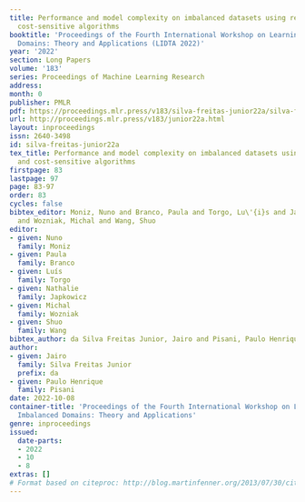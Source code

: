 ```yaml
---
title: Performance and model complexity on imbalanced datasets using resampling and
  cost-sensitive algorithms
booktitle: 'Proceedings of the Fourth International Workshop on Learning with Imbalanced
  Domains: Theory and Applications (LIDTA 2022)'
year: '2022'
section: Long Papers
volume: '183'
series: Proceedings of Machine Learning Research
address:
month: 0
publisher: PMLR
pdf: https://proceedings.mlr.press/v183/silva-freitas-junior22a/silva-freitas-junior22a.pdf
url: http://proceedings.mlr.press/v183/junior22a.html
layout: inproceedings
issn: 2640-3498
id: silva-freitas-junior22a
tex_title: Performance and model complexity on imbalanced datasets using resampling
  and cost-sensitive algorithms
firstpage: 83
lastpage: 97
page: 83-97
order: 83
cycles: false
bibtex_editor: Moniz, Nuno and Branco, Paula and Torgo, Lu\'{i}s and Japkowicz, Nathalie
  and Wozniak, Michal and Wang, Shuo
editor:
- given: Nuno
  family: Moniz
- given: Paula
  family: Branco
- given: Luís
  family: Torgo
- given: Nathalie
  family: Japkowicz
- given: Michal
  family: Wozniak
- given: Shuo
  family: Wang
bibtex_author: da Silva Freitas Junior, Jairo and Pisani, Paulo Henrique
author:
- given: Jairo
  family: Silva Freitas Junior
  prefix: da
- given: Paulo Henrique
  family: Pisani
date: 2022-10-08
container-title: 'Proceedings of the Fourth International Workshop on Learning with
  Imbalanced Domains: Theory and Applications'
genre: inproceedings
issued:
  date-parts:
  - 2022
  - 10
  - 8
extras: []
# Format based on citeproc: http://blog.martinfenner.org/2013/07/30/citeproc-yaml-for-bibliographies/
---
```

